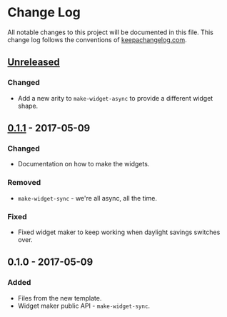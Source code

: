 # Change Log
All notable changes to this project will be documented in this file. This change log follows the conventions of [keepachangelog.com](http://keepachangelog.com/).

## [Unreleased]
### Changed
- Add a new arity to `make-widget-async` to provide a different widget shape.

## [0.1.1] - 2017-05-09
### Changed
- Documentation on how to make the widgets.

### Removed
- `make-widget-sync` - we're all async, all the time.

### Fixed
- Fixed widget maker to keep working when daylight savings switches over.

## 0.1.0 - 2017-05-09
### Added
- Files from the new template.
- Widget maker public API - `make-widget-sync`.

[Unreleased]: https://github.com/your-name/railway-oriented-programming/compare/0.1.1...HEAD
[0.1.1]: https://github.com/your-name/railway-oriented-programming/compare/0.1.0...0.1.1

